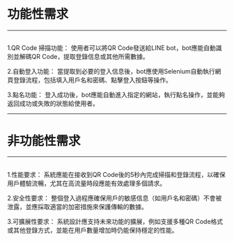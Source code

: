 # 功能性需求
***
## 
1.QR Code 掃描功能：
使用者可以將QR Code發送給LINE bot，bot應能自動識別並解碼QR Code，提取登錄信息或其他所需數據。

2.自動登入功能：
當提取到必要的登入信息後，bot應使用Selenium自動執行網頁登錄流程，包括填入用戶名和密碼、點擊登入按鈕等操作。

3.點名功能：
登入成功後，bot應能自動進入指定的網站，執行點名操作，並能夠返回成功或失敗的狀態給使用者。
***
# 非功能性需求
***
## 
1.性能要求：
系統應能在接收到QR Code後的5秒內完成掃描和登錄流程，以確保用戶體驗流暢，尤其在高流量時段應能有效處理多個請求。

2.安全性要求：
整個登入過程應確保用戶的敏感信息（如用戶名和密碼）不會被泄露，並應採取適當的加密措施來保護傳輸的數據。

3.可擴展性要求：
系統設計應支持未來功能的擴展，例如支援多種QR Code格式或其他登錄方式，並能在用戶數量增加時仍能保持穩定的性能。
